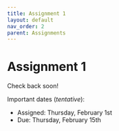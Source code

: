 ```yaml
---
title: Assignment 1
layout: default
nav_order: 2
parent: Assignments
---
```

# Assignment 1

Check back soon!

Important dates (_tentative_):
- Assigned: Thursday, February 1st
- Due: Thursday, February 15th